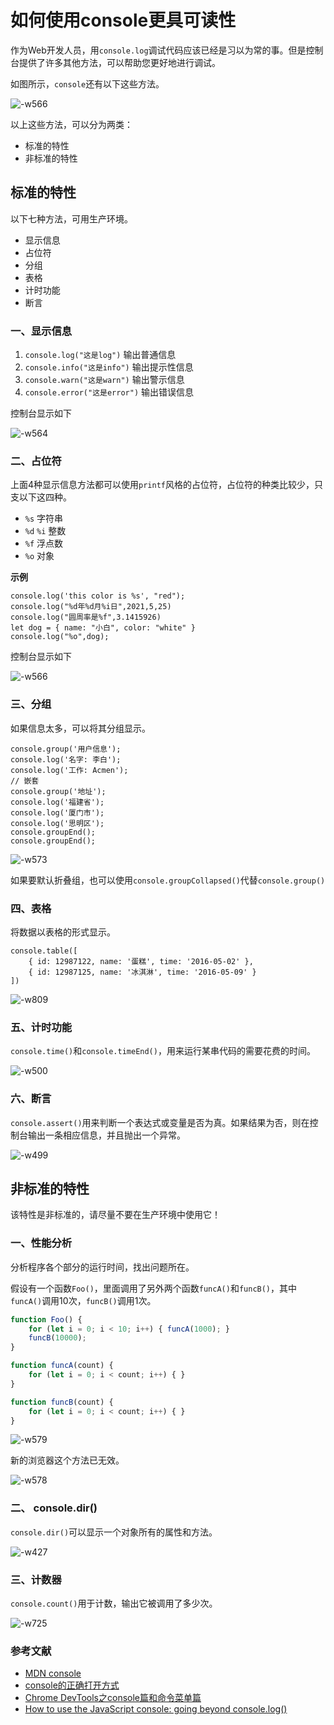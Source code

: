 # 如何使用console更具可读性

作为Web开发人员，用`console.log`调试代码应该已经是习以为常的事。但是控制台提供了许多其他方法，可以帮助您更好地进行调试。

如图所示，`console`还有以下这些方法。

![-w566](https://i.loli.net/2021/05/25/QdVzsYtK5nwoZ9q.jpg)

以上这些方法，可以分为两类：

* 标准的特性
* 非标准的特性


## 标准的特性

以下七种方法，可用生产环境。

* 显示信息
* 占位符
* 分组
* 表格
* 计时功能
* 断言

### 一、显示信息

1. `console.log("这是log")` 输出普通信息
2. `console.info("这是info")` 输出提示性信息
3. `console.warn("这是warn")` 输出警示信息
4. `console.error("这是error")` 输出错误信息

控制台显示如下

![-w564](https://i.loli.net/2021/05/25/tZ7epsTaHVrlgFL.jpg)

### 二、占位符

上面4种显示信息方法都可以使用`printf`风格的占位符，占位符的种类比较少，只支以下这四种。

* `%s` 字符串
* `%d` `%i` 整数
* `%f` 浮点数
* `%o` 对象

**示例**
```
console.log('this color is %s', "red");
console.log("%d年%d月%i日",2021,5,25)
console.log("圆周率是%f",3.1415926)
let dog = { name: "小白", color: "white" }
console.log("%o",dog);
```

控制台显示如下

![-w566](https://i.loli.net/2021/05/25/sLuy1rinYUBJ4oG.jpg)

### 三、分组

如果信息太多，可以将其分组显示。

```
console.group('用户信息');
console.log('名字: 李白');
console.log('工作: Acmen');
// 嵌套
console.group('地址');
console.log('福建省');
console.log('厦门市');
console.log('思明区');
console.groupEnd();
console.groupEnd();
```

![-w573](https://i.loli.net/2021/05/25/zVkYlo4AaR8DnuI.jpg)

如果要默认折叠组，也可以使用`console.groupCollapsed()`代替`console.group()`

### 四、表格

将数据以表格的形式显示。

```
console.table([
    { id: 12987122, name: '蛋糕', time: '2016-05-02' },
    { id: 12987125, name: '冰淇淋', time: '2016-05-09' }
])
```

![-w809](https://i.loli.net/2021/05/26/UokRiqwHNFGrVJT.jpg)

### 五、计时功能

`console.time()`和`console.timeEnd()`，用来运行某串代码的需要花费的时间。

![-w500](https://i.loli.net/2021/05/25/7F3lOxiEd48TrYy.jpg)

### 六、断言

`console.assert()`用来判断一个表达式或变量是否为真。如果结果为否，则在控制台输出一条相应信息，并且抛出一个异常。

![-w499](https://i.loli.net/2021/05/25/LeqcnEidVy3plSu.jpg)

## 非标准的特性

该特性是非标准的，请尽量不要在生产环境中使用它！
### 一、性能分析

分析程序各个部分的运行时间，找出问题所在。

假设有一个函数`Foo()`，里面调用了另外两个函数`funcA()`和`funcB()`，其中`funcA()`调用10次，`funcB()`调用1次。

```js
function Foo() {
    for (let i = 0; i < 10; i++) { funcA(1000); }
    funcB(10000);
}

function funcA(count) {
    for (let i = 0; i < count; i++) { }
}

function funcB(count) {
    for (let i = 0; i < count; i++) { }
}
```

![-w579](https://i.loli.net/2021/05/25/CcV2iF39lt1oeav.jpg)

新的浏览器这个方法已无效。

![-w578](https://i.loli.net/2021/05/26/8ftFldLGxwCANk4.jpg)

### 二、 console.dir()

`console.dir()`可以显示一个对象所有的属性和方法。

![-w427](https://i.loli.net/2021/05/25/UZT8Fg4P7JCspfH.jpg)

### 三、计数器

`console.count()`用于计数，输出它被调用了多少次。

![-w725](https://i.loli.net/2021/05/25/3zZPW5HiyxaFbpS.jpg)

### 参考文献

- [MDN console](https://developer.mozilla.org/zh-CN/docs/Web/API/Console)
- [console的正确打开方式](https://jelly.jd.com/article/6063e6cdd96486017129cb36)
- [Chrome DevTools之console篇和命令菜单篇](https://jelly.jd.com/article/5f3cdb5a0304350151885901)
- [How to use the JavaScript console: going beyond console.log()](https://medium.com/free-code-camp/how-to-use-the-javascript-console-going-beyond-console-log-5128af9d573b)
